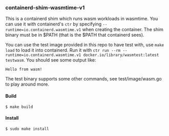 ### containerd-shim-wasmtime-v1

This is a containerd shim which runs wasm workloads in wasmtime.
You can use it with containerd's `ctr` by specifying `--runtime=io.containerd.wasmtime.v1` when creating the container.
The shim binary must be in $PATH (that is the $PATH that containerd sees).

You can use the test image provided in this repo to have test with, use `make load` to load it into containerd.
Run it with `ctr run --rm --runtime=io.containerd.wasmtime.v1 docker.io/library/wasmtest:latest testwasm`.
You should see some output like:
```
Hello from wasm!
```

The test binary supports some other commands, see test/image/wasm.go to play around more.

#### Build

```terminal
$ make build
```

#### Install

```terminal
$ sudo make install
```